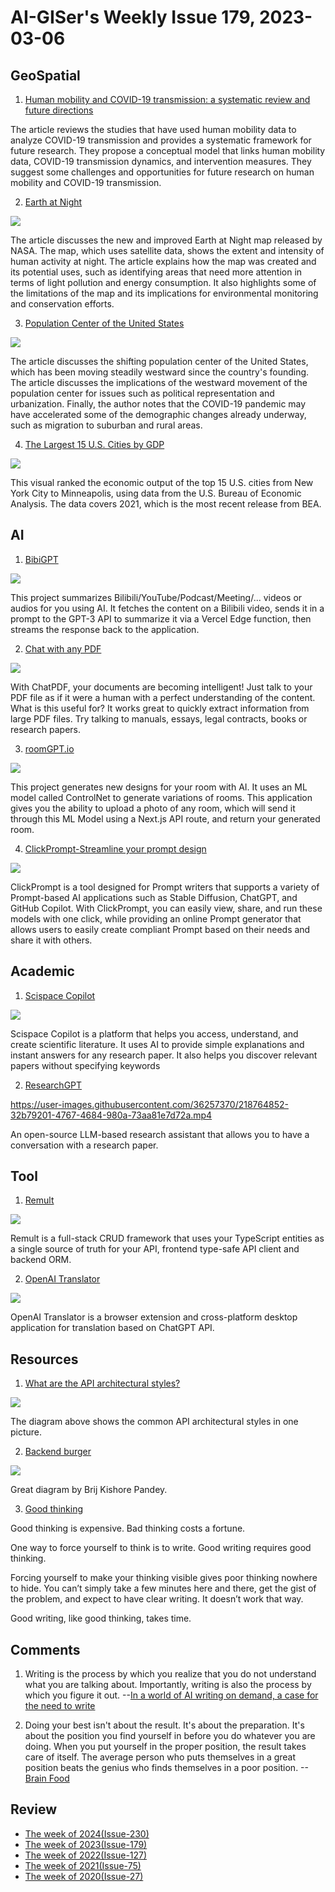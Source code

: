 # AI-GISer's Weekly Issue 179, 2023-03-06

## GeoSpatial

1. [Human mobility and COVID-19 transmission: a systematic review and future directions](https://www.tandfonline.com/doi/full/10.1080/19475683.2022.2041725)

The article reviews the studies that have used human mobility data to analyze COVID-19 transmission and provides a systematic framework for future research. They propose a conceptual model that links human mobility data, COVID-19 transmission dynamics, and intervention measures. They suggest some challenges and opportunities for future research on human mobility and COVID-19 transmission.

2. [Earth at Night](https://www.geographyrealm.com/earth-at-night/)

![](https://cdn.shortpixel.ai/spai/q_lossy+w_808+h_404+to_webp+ret_img/https://www.geographyrealm.com/wp-content/uploads/2022/06/BlackMarble-map-earth-night.jpg)

The article discusses the new and improved Earth at Night map released by NASA. The map, which uses satellite data, shows the extent and intensity of human activity at night. The article explains how the map was created and its potential uses, such as identifying areas that need more attention in terms of light pollution and energy consumption. It also highlights some of the limitations of the map and its implications for environmental monitoring and conservation efforts.

3. [Population Center of the United States](https://www.geographyrealm.com/population-center-united-states)

![](https://cdn.shortpixel.ai/spai/q_lossy+w_808+h_559+to_webp+ret_img/https://www.geographyrealm.com/wp-content/uploads/2022/06/census-mean-center-population-map-united-states.jpg)

The article discusses the shifting population center of the United States, which has been moving steadily westward since the country's founding. The article discusses the implications of the westward movement of the population center for issues such as political representation and urbanization. Finally, the author notes that the COVID-19 pandemic may have accelerated some of the demographic changes already underway, such as migration to suburban and rural areas.

4. [The Largest 15 U.S. Cities by GDP](https://www.visualcapitalist.com/us-cities-by-gdp-map/)

![](https://www.visualcapitalist.com/wp-content/uploads/2023/03/US_Cities_with_the_Highest_GDPs-1.jpg)

This visual ranked the economic output of the top 15 U.S. cities from New York City to Minneapolis, using data from the U.S. Bureau of Economic Analysis. The data covers 2021, which is the most recent release from BEA.

## AI

1. [BibiGPT](https://github.com/JimmyLv/BibiGPT)

![](https://twitter.com/Jimmy_JingLv/status/1630137750572728320?s=20)

This project summarizes Bilibili/YouTube/Podcast/Meeting/... videos or audios for you using AI. It fetches the content on a Bilibili video, sends it in a prompt to the GPT-3 API to summarize it via a Vercel Edge function, then streams the response back to the application.

2. [Chat with any PDF](https://www.chatpdf.com/)

![](https://blog.fiime.cn/data/image/2023/03/07/27998_pcwx_6474.png)

With ChatPDF, your documents are becoming intelligent! Just talk to your PDF file as if it were a human with a perfect understanding of the content. What is this useful for? It works great to quickly extract information from large PDF files. Try talking to manuals, essays, legal contracts, books or research papers.

3. [roomGPT.io](https://github.com/Nutlope/roomGPT)

![](https://github.com/Nutlope/roomGPT/raw/main/public/screenshot.png)

This project generates new designs for your room with AI. It uses an ML model called ControlNet to generate variations of rooms. This application gives you the ability to upload a photo of any room, which will send it through this ML Model using a Next.js API route, and return your generated room.

4. [ClickPrompt-Streamline your prompt design](https://github.com/prompt-engineering/click-prompt)

![](https://github.com/prompt-engineering/prompt-patterns/raw/master/cheatsheet/prompt-simple-cheatsheet.jpg)

ClickPrompt is a tool designed for Prompt writers that supports a variety of Prompt-based AI applications such as Stable Diffusion, ChatGPT, and GitHub Copilot. With ClickPrompt, you can easily view, share, and run these models with one click, while providing an online Prompt generator that allows users to easily create compliant Prompt based on their needs and share it with others.

## Academic

1. [Scispace Copilot](https://typeset.io/resources/introducing-copilot-ai-assistant-explains-research-papers/)

![](https://pic4.zhimg.com/80/v2-5b3ff48b915f96306855bdb7d4beb1d7_720w.webp)

Scispace Copilot is a platform that helps you access, understand, and create scientific literature. It uses AI to provide simple explanations and instant answers for any research paper. It also helps you discover relevant papers without specifying keywords

2. [ResearchGPT](https://github.com/mukulpatnaik/researchgpt)

https://user-images.githubusercontent.com/36257370/218764852-32b79201-4767-4684-980a-73aa81e7d72a.mp4

An open-source LLM-based research assistant that allows you to have a conversation with a research paper.

## Tool

1. [Remult](https://github.com/remult/remult)

![](https://www.youtube.com/watch?v=rEoScmSVNUE)

Remult is a full-stack CRUD framework that uses your TypeScript entities as a single source of truth for your API, frontend type-safe API client and backend ORM.

2. [OpenAI Translator](https://github.com/yetone/openai-translator)

![](https://user-images.githubusercontent.com/1206493/223200182-6a1d2a02-3fe0-4723-bdae-99d8b7212a33.gif)

OpenAI Translator is a browser extension and cross-platform desktop application for translation based on ChatGPT API.

## Resources

1. [What are the API architectural styles?](https://blog.bytebytego.com/p/ep49-api-architectural-styles)

![](https://substackcdn.com/image/fetch/f_auto,q_auto:good,fl_progressive:steep/https%3A%2F%2Fsubstack-post-media.s3.amazonaws.com%2Fpublic%2Fimages%2Faa5a976f-6264-4731-b214-210d5a8bd43b_2628x3513.png)

The diagram above shows the common API architectural styles in one picture.

2. [Backend burger](https://www.linkedin.com/in/ACoAAAKDuMsBugjGZwz0pJy43LJ-6bVwc0gm9xQ)

![](https://substackcdn.com/image/fetch/w_1272,c_limit,f_webp,q_auto:good,fl_progressive:steep/https%3A%2F%2Fsubstack-post-media.s3.amazonaws.com%2Fpublic%2Fimages%2F8713114e-765b-4d8c-bd16-edd5e9465380_800x1000.jpeg)

Great diagram by Brij Kishore Pandey.

3. [Good thinking](https://fs.blog/brain-food/march-5-2023/)

Good thinking is expensive. Bad thinking costs a fortune.

One way to force yourself to think is to write. Good writing requires good thinking.

Forcing yourself to make your thinking visible gives poor thinking nowhere to hide. You can’t simply take a few minutes here and there, get the gist of the problem, and expect to have clear writing. It doesn’t work that way.

Good writing, like good thinking, takes time.

## Comments

1. Writing is the process by which you realize that you do not understand what you are talking about. Importantly, writing is also the process by which you figure it out.
   --[In a world of AI writing on demand, a case for the need to write](https://fs.blog/why-write/)

2. Doing your best isn't about the result. It's about the preparation. It's about the position you find yourself in before you do whatever you are doing. When you put yourself in the proper position, the result takes care of itself. The average person who puts themselves in a great position beats the genius who finds themselves in a poor position.
   --[Brain Food](https://fs.blog/brain-food/march-12-2023/)

## Review

- [The week of 2024(Issue-230)](../2024/issue-230.md)
- [The week of 2023(Issue-179)](../2023/issue-179.md)
- [The week of 2022(Issue-127)](../2022/issue-127.md)
- [The week of 2021(Issue-75)](../2021/issue-75.md)
- [The week of 2020(Issue-27)](../2020/issue-27.md)
